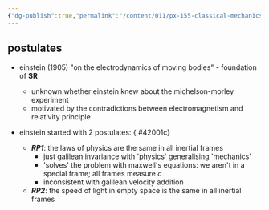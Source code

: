 ```yaml
---
{"dg-publish":true,"permalink":"/content/011/px-155-classical-mechanics-and-special-relativity/special-relativity/px-155-g-foundations-of-special-relativity/px-155-g3-the-postulates-of-special-relativity/","noteIcon":"1","created":"2024-10-01T18:27:09.751+01:00","updated":"2024-11-26T19:58:00.952+00:00"}
---
```


## postulates
- einstein (1905) "on the electrodynamics of moving bodies" - foundation of **SR**
	- unknown whether einstein knew about the michelson-morley experiment
	- motivated by the contradictions between electromagnetism and relativity principle
- einstein started with 2 postulates:
{ #42001c}

	- ***RP1***: the laws of physics are the same in all inertial frames
		- just galilean invariance with 'physics' generalising 'mechanics'
		- 'solves' the problem with maxwell's equations: we aren't in a special frame; all frames measure $c$
		- inconsistent with galilean velocity addition
	- ***RP2***: the speed of light in empty space is the same in all inertial frames
